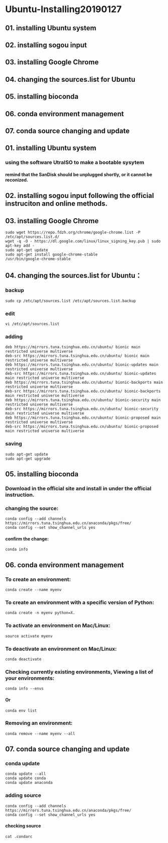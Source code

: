 # Ubuntu-Installing20190127

## 01. installing Ubuntu system
## 02. installing sogou input
## 03. installing Google Chrome
## 04. changing the sources.list for Ubuntu
## 05. installing bioconda
## 06. conda environment management
## 07. conda source changing and update

## 01. installing Ubuntu system

### using the software UtraISO to make a bootable sysytem

#### remind that the SanDisk should be unplugged shortly, or it cannot be reconized.

## 02. installing sogou input following the official instruciton and online methods.


## 03. installing Google Chrome

    sudo wget https://repo.fdzh.org/chrome/google-chrome.list -P /etc/apt/sources.list.d/
    wget -q -O - https://dl.google.com/linux/linux_signing_key.pub | sudo apt-key add -
    sudo apt-get update
    sudo apt-get install google-chrome-stable
    /usr/bin/google-chrome-stable

## 04. changing the sources.list for Ubuntu：

### backup
    sudo cp /etc/apt/sources.list /etc/apt/sources.list.backup 

### edit
    vi /etc/apt/sources.list
    
### adding
    deb https://mirrors.tuna.tsinghua.edu.cn/ubuntu/ bionic main restricted universe multiverse
    deb-src https://mirrors.tuna.tsinghua.edu.cn/ubuntu/ bionic main restricted universe multiverse
    deb https://mirrors.tuna.tsinghua.edu.cn/ubuntu/ bionic-updates main restricted universe multiverse
    deb-src https://mirrors.tuna.tsinghua.edu.cn/ubuntu/ bionic-updates main restricted universe multiverse
    deb https://mirrors.tuna.tsinghua.edu.cn/ubuntu/ bionic-backports main restricted universe multiverse
    deb-src https://mirrors.tuna.tsinghua.edu.cn/ubuntu/ bionic-backports main restricted universe multiverse
    deb https://mirrors.tuna.tsinghua.edu.cn/ubuntu/ bionic-security main restricted universe multiverse
    deb-src https://mirrors.tuna.tsinghua.edu.cn/ubuntu/ bionic-security main restricted universe multiverse
    deb https://mirrors.tuna.tsinghua.edu.cn/ubuntu/ bionic-proposed main restricted universe multiverse
    deb-src https://mirrors.tuna.tsinghua.edu.cn/ubuntu/ bionic-proposed main restricted universe multiverse
    
### saving
    sudo apt-get update
    sudo apt-get upgrade

## 05. installing bioconda

### Download in the official site and install in under the official instruction.

### changing the source:

    conda config --add channels https://mirrors.tuna.tsinghua.edu.cn/anaconda/pkgs/free/
    conda config --set show_channel_urls yes
#### confirm the change:
    
    conda info

## 06. conda environment management
### To create an environment:

    conda create --name myenv
    
### To create an environment with a specific version of Python:

    conda create -n myenv python=X.
    
### To activate an environment on Mac/Linux:

    source activate myenv
    
### To deactivate an environment on Mac/Linux:

    conda deactivate
    
### Checking currently existing environments, Viewing a list of your environments:

    conda info --envs    
#### Or
    conda env list
    
### Removing an environment:

    conda remove --name myenv --all
    
## 07. conda source changing and update
### conda update

    conda update --all
    conda update conda
    conda update anaconda
    
### adding source

    conda config --add channels https://mirrors.tuna.tsinghua.edu.cn/anaconda/pkgs/free/
    conda config --set show_channel_urls yes
#### checking source
    cat .condarc
    
    
